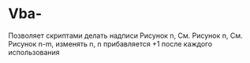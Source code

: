 # Vba-
Позволяет скриптами делать надписи Рисунок n,  См. Рисунок n, См. Рисунок n-m, изменять n, n прибавляется +1 после каждого использования
